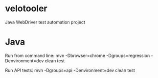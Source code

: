# velotooler
Java WebDriver test automation project

# Java
Run from command line: mvn -Dbrowser=chrome -Dgroups=regression -Denvironment=dev clean test

Run API tests: mvn -Dgroups=api -Denvironment=dev clean test
